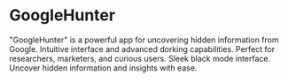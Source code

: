 # GoogleHunter
"GoogleHunter" is a powerful app for uncovering hidden information from Google. Intuitive interface and advanced dorking capabilities. Perfect for researchers, marketers, and curious users. Sleek black mode interface. Uncover hidden information and insights with ease.
